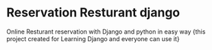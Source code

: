 # Reservation Resturant django
 Online Resturant reservation with Django and python in easy way {this project created for Learning Django and everyone can use it}
